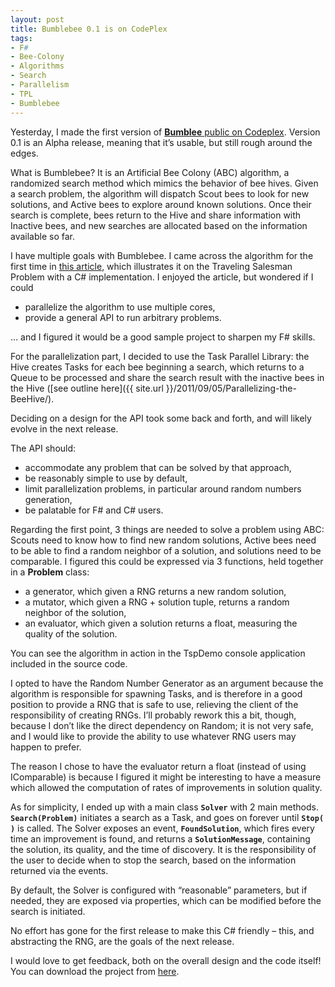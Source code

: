 ```yaml
---
layout: post
title: Bumblebee 0.1 is on CodePlex
tags:
- F#
- Bee-Colony
- Algorithms
- Search
- Parallelism
- TPL
- Bumblebee
---
```


Yesterday, I made the first version of [**Bumblee** public on Codeplex](http://bumblebee.codeplex.com/). Version 0.1 is an Alpha release, meaning that it’s usable, but still rough around the edges.  

What is Bumblebee? It is an Artificial Bee Colony (ABC) algorithm, a randomized search method which mimics the behavior of bee hives. Given a search problem, the algorithm will dispatch Scout bees to look for new solutions, and Active bees to explore around known solutions. Once their search is complete, bees return to the Hive and share information with Inactive bees, and new searches are allocated based on the information available so far.  

I have multiple goals with Bumblebee. I came across the algorithm for the first time in [this article](http://msdn.microsoft.com/en-us/magazine/gg983491.aspx), which illustrates it on the Traveling Salesman Problem with a C# implementation. I enjoyed the article, but wondered if I could     

* parallelize the algorithm to use multiple cores,    
* provide a general API to run arbitrary problems.   

… and I figured it would be a good sample project to sharpen my F# skills.  

For the parallelization part, I decided to use the Task Parallel Library: the Hive creates Tasks for each bee beginning a search, which returns to a Queue to be processed and share the search result with the inactive bees in the Hive ([see outline here]({{ site.url }}/2011/09/05/Parallelizing-the-BeeHive/).  

Deciding on a design for the API took some back and forth, and will likely evolve in the next release. 

The API should:     

* accommodate any problem that can be solved by that approach,    
* be reasonably simple to use by default,    
* limit parallelization problems, in particular around random numbers generation,    
* be palatable for F# and C# users.   

Regarding the first point, 3 things are needed to solve a problem using ABC: Scouts need to know how to find new random solutions, Active bees need to be able to find a random neighbor of a solution, and solutions need to be comparable. I figured this could be expressed via 3 functions, held together in a **Problem** class:     

* a generator, which given a RNG returns a new random solution,    
* a mutator, which given a RNG + solution tuple, returns a random neighbor of the solution,    
* an evaluator, which given a solution returns a float, measuring the quality of the solution.   

You can see the algorithm in action in the TspDemo console application included in the source code.  

I opted to have the Random Number Generator as an argument because the algorithm is responsible for spawning Tasks, and is therefore in a good position to provide a RNG that is safe to use, relieving the client of the responsibility of creating RNGs. I’ll probably rework this a bit, though, because I don’t like the direct dependency on Random; it is not very safe, and I would like to provide the ability to use whatever RNG users may happen to prefer.  

The reason I chose to have the evaluator return a float (instead of using IComparable) is because I figured it might be interesting to have a measure which allowed the computation of rates of improvements in solution quality.  

As for simplicity, I ended up with a main class **`Solver`** with 2 main methods. **`Search(Problem)`** initiates a search as a Task, and goes on forever until **`Stop( )`** is called. The Solver exposes an event, **`FoundSolution`**, which fires every time an improvement is found, and returns a **`SolutionMessage`**, containing the solution, its quality, and the time of discovery. It is the responsibility of the user to decide when to stop the search, based on the information returned via the events.  

By default, the Solver is configured with “reasonable” parameters, but if needed, they are exposed via properties, which can be modified before the search is initiated.  

No effort has gone for the first release to make this C# friendly – this, and abstracting the RNG, are the goals of the next release.  

I would love to get feedback, both on the overall design and the code itself! You can download the project from [here](http://bumblebee.codeplex.com/).
